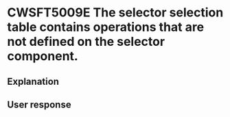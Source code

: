 # CWSFT5009E The selector selection table contains operations that are not defined on the selector component.

## Explanation

## User response